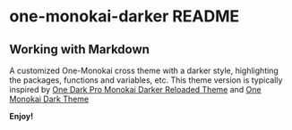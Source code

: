 # one-monokai-darker README

## Working with Markdown

A customized One-Monokai cross theme with a darker style, highlighting the packages, functions and variables, etc.
This theme version is typically inspired by [One Dark Pro Monokai Darker Reloaded Theme](https://github.com/mxthevs/one-dark-pro-monokai-darker-reloaded) and [One Monokai Dark Theme](https://github.com/tgreen7/vscode-one-monokai.git)

**Enjoy!**
